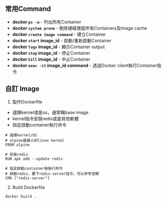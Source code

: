 ## 常用Command
+ **docker `ps -a`** - 列出所有Container
+ **docker `system prune`** - 刪除硬碟裡面所有Containers及Image cache
+ **docker `create image command`** - 建立Container
+ **docker `start` image_id** - 啟動/重新啟動Container
+ **docker `logs` image_id** - 顯示Container output
+ **docker `stop` image_id** - 停止Container
+ **docker `kill` image_id** - 中止Container
+ **docker `exec -it` image_id command** - 透過Docker client執行Container指令

## 自訂 Image
1. 製作Dockerfile
  + 選擇kernel或是os，通常稱base image
  + kernel指令安裝redis或是其他軟體
  + 指定啟動container執行命令
```
# 選擇kernel/OS
# alpine是最小的linux kernel
FROM alpine

# 安裝redis
RUN apk add --update redis

# 指定啟動container後執行命令
# 啟動redis，要下redis-server指令，可以參考官網
CMD ["redis-server"]
```
2. Build Dockerfile
```
docker build .
```
